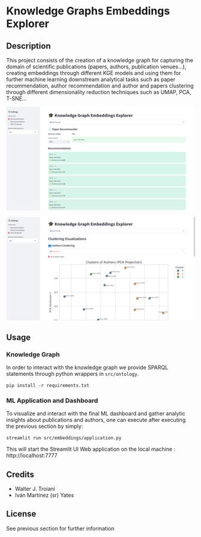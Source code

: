 # Knowledge Graphs Embeddings Explorer

## Description 

This project consists of the creation of a knowledge graph for capturing the domain of scientific publications (papers, authors, publication venues...), creating embeddings through different KGE models and using them for further machine learning downstream analytical tasks such as paper recommendation, author recommendation and author and papers clustering through different dimensionality reduction techniques such as UMAP, PCA, T-SNE...

![Paper Recommender](docs/recommender.png)

![Clustering Visualization](docs/clustering.png)

## Usage 

### Knowledge Graph 

In order to interact with the knowledge graph we provide SPARQL statements through python wrappers in `src/ontology`. 

```
pip install -r requirements.txt
```

### ML Application and Dashboard

To visualize and interact with the final ML dashboard and gather analytic insights about publications and authors, one can execute  after executing the previous section by simply:

```
streamlit run src/embeddings/application.py
```

This will start the Streamlit UI Web application on the local machine : http://localhost:7777


## Credits
- Walter J. Troiani 
- Iván Martínez (sr) Yates

## License

See previous section for further information